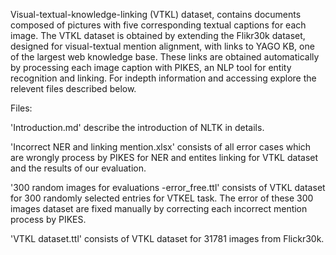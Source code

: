 Visual-textual-knowledge-linking (VTKL) dataset, contains documents composed of pictures with five corresponding textual captions for each image. The VTKL dataset is obtained by extending the Flikr30k dataset, designed for visual-textual mention alignment, with links to YAGO KB, one of the largest web knowledge base. These links are obtained automatically by processing each image caption with PIKES, an NLP tool for entity recognition and linking. For indepth information and accessing explore the relevent files described below.

Files:

'Introduction.md' describe the introduction of NLTK in details.

'Incorrect NER and linking mention.xlsx' consists of all error cases which are wrongly process by PIKES for NER and entites linking for VTKL dataset and the results of our evaluation.

'300 random images for evaluations -error_free.ttl' consists of VTKL dataset for 300 randomly selected entries for VTKEL task. The error of these 300 images dataset are fixed manually by correcting each incorrect mention process by PIKES.

'VTKL dataset.ttl' consists of VTKL dataset for 31781 images from Flickr30k.
